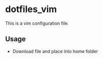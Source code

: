 # dotfiles_vim

This is a vim configuration file.

## Usage

- Download file and place into home folder
